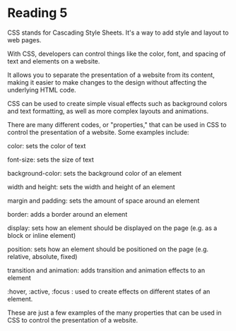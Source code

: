 # Reading 5
CSS stands for Cascading Style Sheets. It's a way to add style and layout to web pages. 

With CSS, developers can control things like the color, font, and spacing of text and elements on a website.

It allows you to separate the presentation of a website from its content, making it easier to make changes to the design without affecting the underlying HTML code. 

CSS can be used to create simple visual effects such as background colors and text formatting, as well as more complex layouts and animations.

There are many different codes, or "properties," that can be used in CSS to control the presentation of a website. Some examples include:

color: sets the color of text

font-size: sets the size of text

background-color: sets the background color of an element

width and height: sets the width and height of an element

margin and padding: sets the amount of space around an element

border: adds a border around an element

display: sets how an element should be displayed on the page (e.g. as a block or inline element)

position: sets how an element should be positioned on the page (e.g. relative, absolute, fixed)

transition and animation: adds transition and animation effects to an element

:hover, :active, :focus : used to create effects on different states of an element.

These are just a few examples of the many properties that can be used in CSS to control the presentation of a website.




